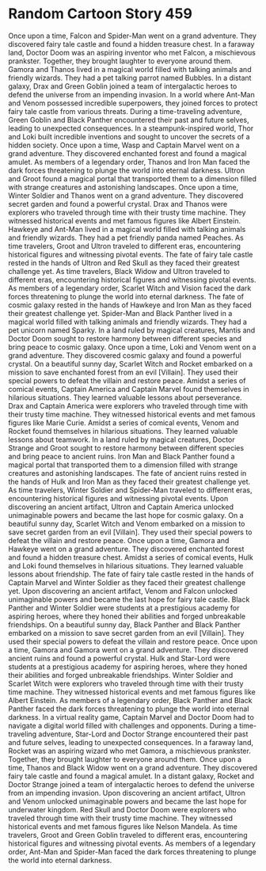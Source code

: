 # Random Cartoon Story 459

Once upon a time, Falcon and Spider-Man went on a grand adventure. They discovered fairy tale castle and found a hidden treasure chest.
In a faraway land, Doctor Doom was an aspiring inventor who met Falcon, a mischievous prankster. Together, they brought laughter to everyone around them.
Gamora and Thanos lived in a magical world filled with talking animals and friendly wizards. They had a pet talking parrot named Bubbles.
In a distant galaxy, Drax and Green Goblin joined a team of intergalactic heroes to defend the universe from an impending invasion.
In a world where Ant-Man and Venom possessed incredible superpowers, they joined forces to protect fairy tale castle from various threats.
During a time-traveling adventure, Green Goblin and Black Panther encountered their past and future selves, leading to unexpected consequences.
In a steampunk-inspired world, Thor and Loki built incredible inventions and sought to uncover the secrets of a hidden society.
Once upon a time, Wasp and Captain Marvel went on a grand adventure. They discovered enchanted forest and found a magical amulet.
As members of a legendary order, Thanos and Iron Man faced the dark forces threatening to plunge the world into eternal darkness.
Ultron and Groot found a magical portal that transported them to a dimension filled with strange creatures and astonishing landscapes.
Once upon a time, Winter Soldier and Thanos went on a grand adventure. They discovered secret garden and found a powerful crystal.
Drax and Thanos were explorers who traveled through time with their trusty time machine. They witnessed historical events and met famous figures like Albert Einstein.
Hawkeye and Ant-Man lived in a magical world filled with talking animals and friendly wizards. They had a pet friendly panda named Peaches.
As time travelers, Groot and Ultron traveled to different eras, encountering historical figures and witnessing pivotal events.
The fate of fairy tale castle rested in the hands of Ultron and Red Skull as they faced their greatest challenge yet.
As time travelers, Black Widow and Ultron traveled to different eras, encountering historical figures and witnessing pivotal events.
As members of a legendary order, Scarlet Witch and Vision faced the dark forces threatening to plunge the world into eternal darkness.
The fate of cosmic galaxy rested in the hands of Hawkeye and Iron Man as they faced their greatest challenge yet.
Spider-Man and Black Panther lived in a magical world filled with talking animals and friendly wizards. They had a pet unicorn named Sparky.
In a land ruled by magical creatures, Mantis and Doctor Doom sought to restore harmony between different species and bring peace to cosmic galaxy.
Once upon a time, Loki and Venom went on a grand adventure. They discovered cosmic galaxy and found a powerful crystal.
On a beautiful sunny day, Scarlet Witch and Rocket embarked on a mission to save enchanted forest from an evil [Villain]. They used their special powers to defeat the villain and restore peace.
Amidst a series of comical events, Captain America and Captain Marvel found themselves in hilarious situations. They learned valuable lessons about perseverance.
Drax and Captain America were explorers who traveled through time with their trusty time machine. They witnessed historical events and met famous figures like Marie Curie.
Amidst a series of comical events, Venom and Rocket found themselves in hilarious situations. They learned valuable lessons about teamwork.
In a land ruled by magical creatures, Doctor Strange and Groot sought to restore harmony between different species and bring peace to ancient ruins.
Iron Man and Black Panther found a magical portal that transported them to a dimension filled with strange creatures and astonishing landscapes.
The fate of ancient ruins rested in the hands of Hulk and Iron Man as they faced their greatest challenge yet.
As time travelers, Winter Soldier and Spider-Man traveled to different eras, encountering historical figures and witnessing pivotal events.
Upon discovering an ancient artifact, Ultron and Captain America unlocked unimaginable powers and became the last hope for cosmic galaxy.
On a beautiful sunny day, Scarlet Witch and Venom embarked on a mission to save secret garden from an evil [Villain]. They used their special powers to defeat the villain and restore peace.
Once upon a time, Gamora and Hawkeye went on a grand adventure. They discovered enchanted forest and found a hidden treasure chest.
Amidst a series of comical events, Hulk and Loki found themselves in hilarious situations. They learned valuable lessons about friendship.
The fate of fairy tale castle rested in the hands of Captain Marvel and Winter Soldier as they faced their greatest challenge yet.
Upon discovering an ancient artifact, Venom and Falcon unlocked unimaginable powers and became the last hope for fairy tale castle.
Black Panther and Winter Soldier were students at a prestigious academy for aspiring heroes, where they honed their abilities and forged unbreakable friendships.
On a beautiful sunny day, Black Panther and Black Panther embarked on a mission to save secret garden from an evil [Villain]. They used their special powers to defeat the villain and restore peace.
Once upon a time, Gamora and Gamora went on a grand adventure. They discovered ancient ruins and found a powerful crystal.
Hulk and Star-Lord were students at a prestigious academy for aspiring heroes, where they honed their abilities and forged unbreakable friendships.
Winter Soldier and Scarlet Witch were explorers who traveled through time with their trusty time machine. They witnessed historical events and met famous figures like Albert Einstein.
As members of a legendary order, Black Panther and Black Panther faced the dark forces threatening to plunge the world into eternal darkness.
In a virtual reality game, Captain Marvel and Doctor Doom had to navigate a digital world filled with challenges and opponents.
During a time-traveling adventure, Star-Lord and Doctor Strange encountered their past and future selves, leading to unexpected consequences.
In a faraway land, Rocket was an aspiring wizard who met Gamora, a mischievous prankster. Together, they brought laughter to everyone around them.
Once upon a time, Thanos and Black Widow went on a grand adventure. They discovered fairy tale castle and found a magical amulet.
In a distant galaxy, Rocket and Doctor Strange joined a team of intergalactic heroes to defend the universe from an impending invasion.
Upon discovering an ancient artifact, Ultron and Venom unlocked unimaginable powers and became the last hope for underwater kingdom.
Red Skull and Doctor Doom were explorers who traveled through time with their trusty time machine. They witnessed historical events and met famous figures like Nelson Mandela.
As time travelers, Groot and Green Goblin traveled to different eras, encountering historical figures and witnessing pivotal events.
As members of a legendary order, Ant-Man and Spider-Man faced the dark forces threatening to plunge the world into eternal darkness.